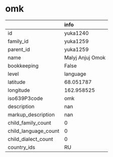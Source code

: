 # omk
|                      | info             |
|:---------------------|:-----------------|
| id                   | yuka1240         |
| family_id            | yuka1259         |
| parent_id            | yuka1259         |
| name                 | Malyj Anjuj Omok |
| bookkeeping          | False            |
| level                | language         |
| latitude             | 68.051787        |
| longitude            | 162.958525       |
| iso639P3code         | omk              |
| description          | nan              |
| markup_description   | nan              |
| child_family_count   | 0                |
| child_language_count | 0                |
| child_dialect_count  | 0                |
| country_ids          | RU               |